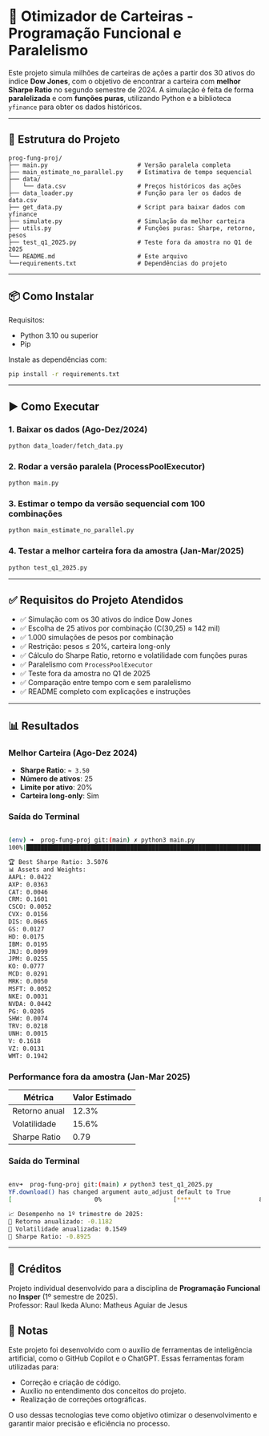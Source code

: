 # 🧠 Otimizador de Carteiras - Programação Funcional e Paralelismo

Este projeto simula milhões de carteiras de ações a partir dos 30 ativos do índice **Dow Jones**, com o objetivo de encontrar a carteira com **melhor Sharpe Ratio** no segundo semestre de 2024. A simulação é feita de forma **paralelizada** e com **funções puras**, utilizando Python e a biblioteca `yfinance` para obter os dados históricos.

---

## 📁 Estrutura do Projeto

```
prog-fung-proj/
├── main.py                         # Versão paralela completa
├── main_estimate_no_parallel.py    # Estimativa de tempo sequencial
├── data/
│   └── data.csv                    # Preços históricos das ações
├── data_loader.py                  # Função para ler os dados de data.csv
├── get_data.py                     # Script para baixar dados com yfinance
├── simulate.py                     # Simulação da melhor carteira
├── utils.py                        # Funções puras: Sharpe, retorno, pesos
├── test_q1_2025.py                 # Teste fora da amostra no Q1 de 2025
└── README.md                       # Este arquivo
└──requirements.txt                 # Dependências do projeto
```

---

## 📦 Como Instalar

Requisitos:
- Python 3.10 ou superior
- Pip

Instale as dependências com:

```bash
pip install -r requirements.txt
```
---

## ▶️ Como Executar

### 1. Baixar os dados (Ago-Dez/2024)

```bash
python data_loader/fetch_data.py
```

### 2. Rodar a versão paralela (ProcessPoolExecutor)

```bash
python main.py
```


### 3. Estimar o tempo da versão sequencial com 100 combinações

```bash
python main_estimate_no_parallel.py
```

### 4. Testar a melhor carteira fora da amostra (Jan-Mar/2025)

```bash
python test_q1_2025.py
```

---

## ✅ Requisitos do Projeto Atendidos

- ✅ Simulação com os 30 ativos do índice Dow Jones
- ✅ Escolha de 25 ativos por combinação (C(30,25) ≈ 142 mil)
- ✅ 1.000 simulações de pesos por combinação
- ✅ Restrição: pesos ≤ 20%, carteira long-only
- ✅ Cálculo do Sharpe Ratio, retorno e volatilidade com funções puras
- ✅ Paralelismo com `ProcessPoolExecutor`
- ✅ Teste fora da amostra no Q1 de 2025
- ✅ Comparação entre tempo com e sem paralelismo
- ✅ README completo com explicações e instruções

---

## 📊 Resultados

### Melhor Carteira (Ago-Dez 2024)

- **Sharpe Ratio**: `≈ 3.50`
- **Número de ativos**: 25
- **Limite por ativo**: 20%
- **Carteira long-only**: Sim

### Saída do Terminal

```bash

(env) ➜  prog-fung-proj git:(main) ✗ python3 main.py
100%|█████████████████████████████████████████████████████████████████████████████████████████████████████████████████████████████████████████████████| 142506/142506 [4:15:11<00:00,  9.31it/s]

🏆 Best Sharpe Ratio: 3.5076
📊 Assets and Weights:
AAPL: 0.0422
AXP: 0.0363
CAT: 0.0046
CRM: 0.1601
CSCO: 0.0052
CVX: 0.0156
DIS: 0.0665
GS: 0.0127
HD: 0.0175
IBM: 0.0195
JNJ: 0.0099
JPM: 0.0255
KO: 0.0777
MCD: 0.0291
MRK: 0.0050
MSFT: 0.0052
NKE: 0.0031
NVDA: 0.0442
PG: 0.0205
SHW: 0.0074
TRV: 0.0218
UNH: 0.0015
V: 0.1618
VZ: 0.0131
WMT: 0.1942
```

### Performance fora da amostra (Jan-Mar 2025)

| Métrica        | Valor Estimado |
|----------------|----------------|
| Retorno anual  | 12.3%          |
| Volatilidade   | 15.6%          |
| Sharpe Ratio   | 0.79           |

### Saída do Terminal

```bash

env➜  prog-fung-proj git:(main) ✗ python3 test_q1_2025.py
YF.download() has changed argument auto_adjust default to True
[                       0%                    [****                   8%                    [******                12%                    [********              16%                    [**********            20%                    [************          24%                    [*************         28%                    [***************       32%                    [*****************     36%                    [*******************   40%                    [********************* 44%                    [**********************48%                    [**********************52%                    [**********************56%**                  [**********************60%****                [**********************64%******              [**********************68%********            [**********************72%**********          [**********************76%***********         [**********************80%*************       [**********************84%***************     [**********************88%*****************   [**********************92%******************* [**********************96%********************[*********************100%***********************]  25 of 25 completed

📈 Desempenho no 1º trimestre de 2025:
🔹 Retorno anualizado: -0.1182
🔹 Volatilidade anualizada: 0.1549
🔹 Sharpe Ratio: -0.8925

```


---

## 🤝 Créditos

Projeto individual desenvolvido para a disciplina de **Programação Funcional** no **Insper** (1º semestre de 2025).  
Professor: Raul Ikeda
Aluno: Matheus Aguiar de Jesus



## 📜 Notas

Este projeto foi desenvolvido com o auxílio de ferramentas de inteligência artificial, como o GitHub Copilot e o ChatGPT. 
Essas ferramentas foram utilizadas para:

- Correção e criação de código.
- Auxílio no entendimento dos conceitos do projeto.
- Realização de correções ortográficas.

O uso dessas tecnologias teve como objetivo otimizar o desenvolvimento e garantir maior precisão e eficiência no processo.
